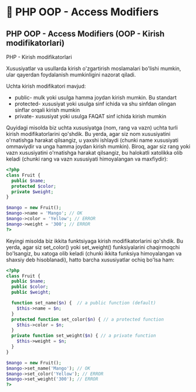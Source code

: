 # 📔 PHP OOP - Access Modifiers

## PHP OOP - Access Modifiers (OOP - Kirish modifikatorlari)

PHP - Kirish modifikatorlari

Xususiyatlar va usullarda kirish o'zgartirish moslamalari bo'lishi mumkin, ular qayerdan foydalanish mumkinligini nazorat qiladi.

Uchta kirish modifikatori mavjud:

- public- mulk yoki usulga hamma joydan kirish mumkin. Bu standart
- protected- xususiyat yoki usulga sinf ichida va shu sinfdan olingan sinflar orqali kirish mumkin
- private- xususiyat yoki usulga FAQAT sinf ichida kirish mumkin

Quyidagi misolda biz uchta xususiyatga (nom, rang va vazn) uchta turli kirish modifikatorlarini qo'shdik. Bu yerda, agar siz nom xususiyatini o'rnatishga harakat qilsangiz, u yaxshi ishlaydi (chunki name xususiyati ommaviydir va unga hamma joydan kirish mumkin). Biroq, agar siz rang yoki vazn xususiyatini o'rnatishga harakat qilsangiz, bu halokatli xatolikka olib keladi (chunki rang va vazn xususiyati himoyalangan va maxfiydir):

```php
<?php
class Fruit {
  public $name;
  protected $color;
  private $weight;
}

$mango = new Fruit();
$mango->name = 'Mango'; // OK
$mango->color = 'Yellow'; // ERROR
$mango->weight = '300'; // ERROR
?>
```

Keyingi misolda biz ikkita funktsiyaga kirish modifikatorlarini qo'shdik. Bu yerda, agar siz set_color() yoki set_weight() funksiyalarini chaqirmoqchi bo'lsangiz, bu xatoga olib keladi (chunki ikkita funksiya himoyalangan va shaxsiy deb hisoblanadi), hatto barcha xususiyatlar ochiq bo'lsa ham:


```php
<?php
class Fruit {
  public $name;
  public $color;
  public $weight;

  function set_name($n) {  // a public function (default)
    $this->name = $n;
  }
  protected function set_color($n) { // a protected function
    $this->color = $n;
  }
  private function set_weight($n) { // a private function
    $this->weight = $n;
  }
}

$mango = new Fruit();
$mango->set_name('Mango'); // OK
$mango->set_color('Yellow'); // ERROR
$mango->set_weight('300'); // ERROR
?>
```










